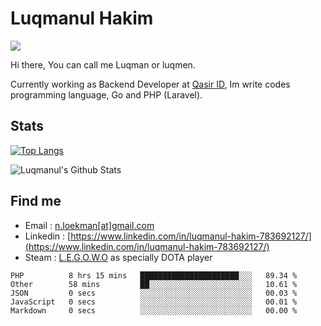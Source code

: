 
# Luqmanul Hakim

![](https://komarev.com/ghpvc/?username=luqman-v1)

Hi there, You can call me Luqman or luqmen.

Currently working as Backend Developer at [Qasir ID](https://qasir.id), Im write codes programming language, Go and PHP (Laravel).
## Stats

[![Top Langs](https://github-readme-stats.vercel.app/api/top-langs/?username=luqman-v1&layout=compact)](https://github.com/anuraghazra/github-readme-stats)

![Luqmanul's Github Stats](https://github-readme-stats.vercel.app/api?username=luqman-v1&show_icons=true)


## Find me 

- Email : [n.loekman[at]gmail.com](mailto:n.loekman@gmail.com)
- Linkedin : [https://www.linkedin.com/in/luqmanul-hakim-783692127/](https://www.linkedin.com/in/luqmanul-hakim-783692127/)
- Steam : [L.E.G.O.W.O](https://steamcommunity.com/id/fuukmans) as specially DOTA player


<!--START_SECTION:waka-->
```text
PHP          8 hrs 15 mins   ██████████████████████░░░   89.34 % 
Other        58 mins         ██░░░░░░░░░░░░░░░░░░░░░░░   10.61 % 
JSON         0 secs          ░░░░░░░░░░░░░░░░░░░░░░░░░   00.03 % 
JavaScript   0 secs          ░░░░░░░░░░░░░░░░░░░░░░░░░   00.01 % 
Markdown     0 secs          ░░░░░░░░░░░░░░░░░░░░░░░░░   00.00 %
```
<!--END_SECTION:waka-->
